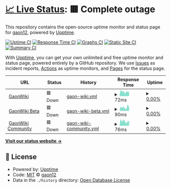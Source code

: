 # [📈 Live Status](https://gaon12.github.io/gaonwiki_uptime): <!--live status--> **🟥 Complete outage**

This repository contains the open-source uptime monitor and status page for [gaon12](https://gaon12.github.io/gaonwiki_uptime), powered by [Upptime](https://github.com/upptime/upptime).

[![Uptime CI](https://github.com/gaon12/gaonwiki_uptime/workflows/Uptime%20CI/badge.svg)](https://github.com/gaon12/gaonwiki_uptime/actions?query=workflow%3A%22Uptime+CI%22)
[![Response Time CI](https://github.com/gaon12/gaonwiki_uptime/workflows/Response%20Time%20CI/badge.svg)](https://github.com/gaon12/gaonwiki_uptime/actions?query=workflow%3A%22Response+Time+CI%22)
[![Graphs CI](https://github.com/gaon12/gaonwiki_uptime/workflows/Graphs%20CI/badge.svg)](https://github.com/gaon12/gaonwiki_uptime/actions?query=workflow%3A%22Graphs+CI%22)
[![Static Site CI](https://github.com/gaon12/gaonwiki_uptime/workflows/Static%20Site%20CI/badge.svg)](https://github.com/gaon12/gaonwiki_uptime/actions?query=workflow%3A%22Static+Site+CI%22)
[![Summary CI](https://github.com/gaon12/gaonwiki_uptime/workflows/Summary%20CI/badge.svg)](https://github.com/gaon12/gaonwiki_uptime/actions?query=workflow%3A%22Summary+CI%22)

With [Upptime](https://upptime.js.org), you can get your own unlimited and free uptime monitor and status page, powered entirely by a GitHub repository. We use [Issues](https://github.com/gaon12/gaonwiki_uptime/issues) as incident reports, [Actions](https://github.com/gaon12/gaonwiki_uptime/actions) as uptime monitors, and [Pages](https://gaon12.github.io/gaonwiki_uptime) for the status page.

<!--start: status pages-->
<!-- This summary is generated by Upptime (https://github.com/upptime/upptime) -->
<!-- Do not edit this manually, your changes will be overwritten -->
<!-- prettier-ignore -->
| URL | Status | History | Response Time | Uptime |
| --- | ------ | ------- | ------------- | ------ |
| <img alt="" src="https://icons.duckduckgo.com/ip3/www.gaonwiki.com.ico" height="13"> [GaonWiki](https://www.gaonwiki.com/w/) | 🟥 Down | [gaon-wiki.yml](https://github.com/gaon12/gaonwiki_uptime/commits/HEAD/history/gaon-wiki.yml) | <details><summary><img alt="Response time graph" src="./graphs/gaon-wiki/response-time-week.png" height="20"> 72ms</summary><br><a href="https://gaon12.github.io/gaonwiki_uptime/history/gaon-wiki"><img alt="Response time 86" src="https://img.shields.io/endpoint?url=https%3A%2F%2Fraw.githubusercontent.com%2Fgaon12%2Fgaonwiki_uptime%2FHEAD%2Fapi%2Fgaon-wiki%2Fresponse-time.json"></a><br><a href="https://gaon12.github.io/gaonwiki_uptime/history/gaon-wiki"><img alt="24-hour response time 33" src="https://img.shields.io/endpoint?url=https%3A%2F%2Fraw.githubusercontent.com%2Fgaon12%2Fgaonwiki_uptime%2FHEAD%2Fapi%2Fgaon-wiki%2Fresponse-time-day.json"></a><br><a href="https://gaon12.github.io/gaonwiki_uptime/history/gaon-wiki"><img alt="7-day response time 72" src="https://img.shields.io/endpoint?url=https%3A%2F%2Fraw.githubusercontent.com%2Fgaon12%2Fgaonwiki_uptime%2FHEAD%2Fapi%2Fgaon-wiki%2Fresponse-time-week.json"></a><br><a href="https://gaon12.github.io/gaonwiki_uptime/history/gaon-wiki"><img alt="30-day response time 90" src="https://img.shields.io/endpoint?url=https%3A%2F%2Fraw.githubusercontent.com%2Fgaon12%2Fgaonwiki_uptime%2FHEAD%2Fapi%2Fgaon-wiki%2Fresponse-time-month.json"></a><br><a href="https://gaon12.github.io/gaonwiki_uptime/history/gaon-wiki"><img alt="1-year response time 86" src="https://img.shields.io/endpoint?url=https%3A%2F%2Fraw.githubusercontent.com%2Fgaon12%2Fgaonwiki_uptime%2FHEAD%2Fapi%2Fgaon-wiki%2Fresponse-time-year.json"></a></details> | <details><summary><a href="https://gaon12.github.io/gaonwiki_uptime/history/gaon-wiki">0.00%</a></summary><a href="https://gaon12.github.io/gaonwiki_uptime/history/gaon-wiki"><img alt="All-time uptime 0.00%" src="https://img.shields.io/endpoint?url=https%3A%2F%2Fraw.githubusercontent.com%2Fgaon12%2Fgaonwiki_uptime%2FHEAD%2Fapi%2Fgaon-wiki%2Fuptime.json"></a><br><a href="https://gaon12.github.io/gaonwiki_uptime/history/gaon-wiki"><img alt="24-hour uptime 0.00%" src="https://img.shields.io/endpoint?url=https%3A%2F%2Fraw.githubusercontent.com%2Fgaon12%2Fgaonwiki_uptime%2FHEAD%2Fapi%2Fgaon-wiki%2Fuptime-day.json"></a><br><a href="https://gaon12.github.io/gaonwiki_uptime/history/gaon-wiki"><img alt="7-day uptime 0.00%" src="https://img.shields.io/endpoint?url=https%3A%2F%2Fraw.githubusercontent.com%2Fgaon12%2Fgaonwiki_uptime%2FHEAD%2Fapi%2Fgaon-wiki%2Fuptime-week.json"></a><br><a href="https://gaon12.github.io/gaonwiki_uptime/history/gaon-wiki"><img alt="30-day uptime 7.96%" src="https://img.shields.io/endpoint?url=https%3A%2F%2Fraw.githubusercontent.com%2Fgaon12%2Fgaonwiki_uptime%2FHEAD%2Fapi%2Fgaon-wiki%2Fuptime-month.json"></a><br><a href="https://gaon12.github.io/gaonwiki_uptime/history/gaon-wiki"><img alt="1-year uptime 0.00%" src="https://img.shields.io/endpoint?url=https%3A%2F%2Fraw.githubusercontent.com%2Fgaon12%2Fgaonwiki_uptime%2FHEAD%2Fapi%2Fgaon-wiki%2Fuptime-year.json"></a></details>
| <img alt="" src="https://icons.duckduckgo.com/ip3/beta.gaonwiki.com.ico" height="13"> [GaonWiki Beta](https://beta.gaonwiki.com/w/) | 🟥 Down | [gaon-wiki-beta.yml](https://github.com/gaon12/gaonwiki_uptime/commits/HEAD/history/gaon-wiki-beta.yml) | <details><summary><img alt="Response time graph" src="./graphs/gaon-wiki-beta/response-time-week.png" height="20"> 90ms</summary><br><a href="https://gaon12.github.io/gaonwiki_uptime/history/gaon-wiki-beta"><img alt="Response time 88" src="https://img.shields.io/endpoint?url=https%3A%2F%2Fraw.githubusercontent.com%2Fgaon12%2Fgaonwiki_uptime%2FHEAD%2Fapi%2Fgaon-wiki-beta%2Fresponse-time.json"></a><br><a href="https://gaon12.github.io/gaonwiki_uptime/history/gaon-wiki-beta"><img alt="24-hour response time 70" src="https://img.shields.io/endpoint?url=https%3A%2F%2Fraw.githubusercontent.com%2Fgaon12%2Fgaonwiki_uptime%2FHEAD%2Fapi%2Fgaon-wiki-beta%2Fresponse-time-day.json"></a><br><a href="https://gaon12.github.io/gaonwiki_uptime/history/gaon-wiki-beta"><img alt="7-day response time 90" src="https://img.shields.io/endpoint?url=https%3A%2F%2Fraw.githubusercontent.com%2Fgaon12%2Fgaonwiki_uptime%2FHEAD%2Fapi%2Fgaon-wiki-beta%2Fresponse-time-week.json"></a><br><a href="https://gaon12.github.io/gaonwiki_uptime/history/gaon-wiki-beta"><img alt="30-day response time 87" src="https://img.shields.io/endpoint?url=https%3A%2F%2Fraw.githubusercontent.com%2Fgaon12%2Fgaonwiki_uptime%2FHEAD%2Fapi%2Fgaon-wiki-beta%2Fresponse-time-month.json"></a><br><a href="https://gaon12.github.io/gaonwiki_uptime/history/gaon-wiki-beta"><img alt="1-year response time 88" src="https://img.shields.io/endpoint?url=https%3A%2F%2Fraw.githubusercontent.com%2Fgaon12%2Fgaonwiki_uptime%2FHEAD%2Fapi%2Fgaon-wiki-beta%2Fresponse-time-year.json"></a></details> | <details><summary><a href="https://gaon12.github.io/gaonwiki_uptime/history/gaon-wiki-beta">0.00%</a></summary><a href="https://gaon12.github.io/gaonwiki_uptime/history/gaon-wiki-beta"><img alt="All-time uptime 0.00%" src="https://img.shields.io/endpoint?url=https%3A%2F%2Fraw.githubusercontent.com%2Fgaon12%2Fgaonwiki_uptime%2FHEAD%2Fapi%2Fgaon-wiki-beta%2Fuptime.json"></a><br><a href="https://gaon12.github.io/gaonwiki_uptime/history/gaon-wiki-beta"><img alt="24-hour uptime 0.00%" src="https://img.shields.io/endpoint?url=https%3A%2F%2Fraw.githubusercontent.com%2Fgaon12%2Fgaonwiki_uptime%2FHEAD%2Fapi%2Fgaon-wiki-beta%2Fuptime-day.json"></a><br><a href="https://gaon12.github.io/gaonwiki_uptime/history/gaon-wiki-beta"><img alt="7-day uptime 0.00%" src="https://img.shields.io/endpoint?url=https%3A%2F%2Fraw.githubusercontent.com%2Fgaon12%2Fgaonwiki_uptime%2FHEAD%2Fapi%2Fgaon-wiki-beta%2Fuptime-week.json"></a><br><a href="https://gaon12.github.io/gaonwiki_uptime/history/gaon-wiki-beta"><img alt="30-day uptime 7.96%" src="https://img.shields.io/endpoint?url=https%3A%2F%2Fraw.githubusercontent.com%2Fgaon12%2Fgaonwiki_uptime%2FHEAD%2Fapi%2Fgaon-wiki-beta%2Fuptime-month.json"></a><br><a href="https://gaon12.github.io/gaonwiki_uptime/history/gaon-wiki-beta"><img alt="1-year uptime 0.00%" src="https://img.shields.io/endpoint?url=https%3A%2F%2Fraw.githubusercontent.com%2Fgaon12%2Fgaonwiki_uptime%2FHEAD%2Fapi%2Fgaon-wiki-beta%2Fuptime-year.json"></a></details>
| <img alt="" src="https://icons.duckduckgo.com/ip3/bbs.gaonwiki.com.ico" height="13"> [GaonWiki Community](https://bbs.gaonwiki.com) | 🟥 Down | [gaon-wiki-community.yml](https://github.com/gaon12/gaonwiki_uptime/commits/HEAD/history/gaon-wiki-community.yml) | <details><summary><img alt="Response time graph" src="./graphs/gaon-wiki-community/response-time-week.png" height="20"> 76ms</summary><br><a href="https://gaon12.github.io/gaonwiki_uptime/history/gaon-wiki-community"><img alt="Response time 84" src="https://img.shields.io/endpoint?url=https%3A%2F%2Fraw.githubusercontent.com%2Fgaon12%2Fgaonwiki_uptime%2FHEAD%2Fapi%2Fgaon-wiki-community%2Fresponse-time.json"></a><br><a href="https://gaon12.github.io/gaonwiki_uptime/history/gaon-wiki-community"><img alt="24-hour response time 49" src="https://img.shields.io/endpoint?url=https%3A%2F%2Fraw.githubusercontent.com%2Fgaon12%2Fgaonwiki_uptime%2FHEAD%2Fapi%2Fgaon-wiki-community%2Fresponse-time-day.json"></a><br><a href="https://gaon12.github.io/gaonwiki_uptime/history/gaon-wiki-community"><img alt="7-day response time 76" src="https://img.shields.io/endpoint?url=https%3A%2F%2Fraw.githubusercontent.com%2Fgaon12%2Fgaonwiki_uptime%2FHEAD%2Fapi%2Fgaon-wiki-community%2Fresponse-time-week.json"></a><br><a href="https://gaon12.github.io/gaonwiki_uptime/history/gaon-wiki-community"><img alt="30-day response time 82" src="https://img.shields.io/endpoint?url=https%3A%2F%2Fraw.githubusercontent.com%2Fgaon12%2Fgaonwiki_uptime%2FHEAD%2Fapi%2Fgaon-wiki-community%2Fresponse-time-month.json"></a><br><a href="https://gaon12.github.io/gaonwiki_uptime/history/gaon-wiki-community"><img alt="1-year response time 84" src="https://img.shields.io/endpoint?url=https%3A%2F%2Fraw.githubusercontent.com%2Fgaon12%2Fgaonwiki_uptime%2FHEAD%2Fapi%2Fgaon-wiki-community%2Fresponse-time-year.json"></a></details> | <details><summary><a href="https://gaon12.github.io/gaonwiki_uptime/history/gaon-wiki-community">0.00%</a></summary><a href="https://gaon12.github.io/gaonwiki_uptime/history/gaon-wiki-community"><img alt="All-time uptime 0.00%" src="https://img.shields.io/endpoint?url=https%3A%2F%2Fraw.githubusercontent.com%2Fgaon12%2Fgaonwiki_uptime%2FHEAD%2Fapi%2Fgaon-wiki-community%2Fuptime.json"></a><br><a href="https://gaon12.github.io/gaonwiki_uptime/history/gaon-wiki-community"><img alt="24-hour uptime 0.00%" src="https://img.shields.io/endpoint?url=https%3A%2F%2Fraw.githubusercontent.com%2Fgaon12%2Fgaonwiki_uptime%2FHEAD%2Fapi%2Fgaon-wiki-community%2Fuptime-day.json"></a><br><a href="https://gaon12.github.io/gaonwiki_uptime/history/gaon-wiki-community"><img alt="7-day uptime 0.00%" src="https://img.shields.io/endpoint?url=https%3A%2F%2Fraw.githubusercontent.com%2Fgaon12%2Fgaonwiki_uptime%2FHEAD%2Fapi%2Fgaon-wiki-community%2Fuptime-week.json"></a><br><a href="https://gaon12.github.io/gaonwiki_uptime/history/gaon-wiki-community"><img alt="30-day uptime 7.96%" src="https://img.shields.io/endpoint?url=https%3A%2F%2Fraw.githubusercontent.com%2Fgaon12%2Fgaonwiki_uptime%2FHEAD%2Fapi%2Fgaon-wiki-community%2Fuptime-month.json"></a><br><a href="https://gaon12.github.io/gaonwiki_uptime/history/gaon-wiki-community"><img alt="1-year uptime 0.00%" src="https://img.shields.io/endpoint?url=https%3A%2F%2Fraw.githubusercontent.com%2Fgaon12%2Fgaonwiki_uptime%2FHEAD%2Fapi%2Fgaon-wiki-community%2Fuptime-year.json"></a></details>

<!--end: status pages-->

[**Visit our status website →**](https://gaon12.github.io/gaonwiki_uptime)

## 📄 License

- Powered by: [Upptime](https://github.com/upptime/upptime)
- Code: [MIT](./LICENSE) © [gaon12](https://gaon12.github.io/gaonwiki_uptime)
- Data in the `./history` directory: [Open Database License](https://opendatacommons.org/licenses/odbl/1-0/)
